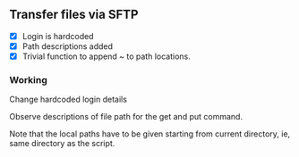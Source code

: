 ## Transfer files via SFTP

- [x] Login is hardcoded
- [x] Path descriptions added
- [x] Trivial function to append ~ to path locations.

### Working

Change hardcoded login details

Observe descriptions of file path for the get and put command.

Note that the local paths have to be given starting from current directory, ie, same directory as the script.
